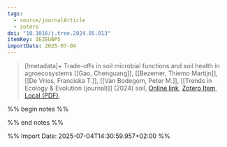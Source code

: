 ```yaml
---
tags:
  - source/journalArticle
  - zotero
doi: "10.1016/j.tree.2024.05.013"
itemKey: IEZEUBP5
importDate: 2025-07-04
---
```

>[!metadata]+
> Trade-offs in soil microbial functions and soil health in agroecosystems
> [[Gao, Chenguang]], [[Bezemer, Thiemo Martijn]], [[De Vries, Franciska T.]], [[Van Bodegom, Peter M.]], 
> [[Trends in Ecology & Evolution (journal)]] (2024)
> soil, 
> [Online link](https://linkinghub.elsevier.com/retrieve/pii/S0169534724001381), [Zotero Item](zotero://select/library/items/IEZEUBP5), [Local (PDF)](file://C:/Users/aburg/Documents/references/zotero/storage/WSGHEWZE/Gao2024_Tradeoffssoila.pdf), 

%% begin notes %%

%% end notes %%

%% Import Date: 2025-07-04T14:30:59.957+02:00 %%
